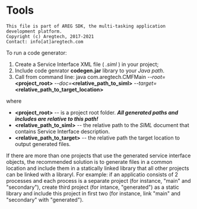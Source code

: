 # Tools

```
This file is part of AREG SDK, the multi-tasking application development platform.
Copyright (c) Aregtech, 2017-2021
Contact: info[at]aregtech.com
```
To run a code generator:
1. Create a Service Interface XML file ( _.siml_ ) in your project;
2. Include code genrator **codegen.jar** library to your _Java path_.
3. Call from command line:
java com.aregtech.CMFMain _--root=_**<project_root>** _--doc=_**<relative_path_to_siml>** _--target=_**<relative_path_to_target_location>**

where
- **<project_root>**                  -- is a project root folder. _**All generated paths and includes are relative to this path!**_
- **<relative_path_to_siml>**   -- the relative path to the _SIML_ document that contains Service Interface description.
- **<relative_path_to_target>** -- the relative path the target location to output generated files.

If there are more than one projects that use the generated service interface objects, the recommended solution is to generate files in a common location and include them in a statically linked library that all other projects can be linked with a libraryl. For example: if an applicatio consists of 2 processes and each process is a separate project (for instance, "main" and "secondary"), create third project (for intance, "generated") as a static library and include this project in first two (for instance, link "main" and "secondary" with "generated").
